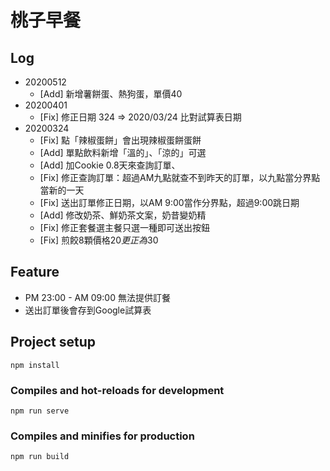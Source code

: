 # 桃子早餐

## Log
- 20200512
  - [Add] 新增薯餅蛋、熱狗蛋，單價40
- 20200401
  - [Fix] 修正日期 324 => 2020/03/24 比對試算表日期
- 20200324 
  - [Fix] 點「辣椒蛋餅」會出現辣椒蛋餅蛋餅
  - [Add] 單點飲料新增「溫的」、「涼的」可選
  - [Add] 加Cookie 0.8天來查詢訂單、
  - [Fix] 修正查詢訂單：超過AM九點就查不到昨天的訂單，以九點當分界點當新的一天
  - [Fix] 送出訂單修正日期，以AM 9:00當作分界點，超過9:00跳日期
  - [Add] 修改奶茶、鮮奶茶文案，奶昔變奶精
  - [Fix] 修正套餐選主餐只選一種即可送出按鈕
  - [Fix] 煎餃8顆價格20$更正為30$
  
## Feature
- PM 23:00 - AM 09:00 無法提供訂餐
- 送出訂單後會存到Google試算表



## Project setup
```
npm install
```

### Compiles and hot-reloads for development
```
npm run serve
```

### Compiles and minifies for production
```
npm run build
```
